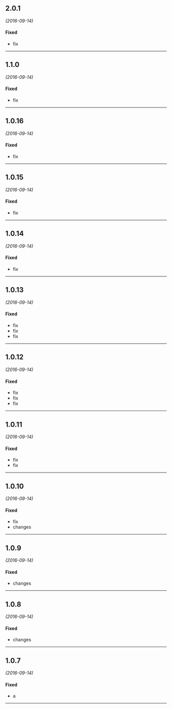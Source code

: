 ## 2.0.1
*(2016-09-14)*

#### Fixed
* fix
---

## 1.1.0
*(2016-09-14)*

#### Fixed
* fix
---
## 1.0.16
*(2016-09-14)*

#### Fixed
* fix
---

## 1.0.15
*(2016-09-14)*

#### Fixed
* fix
---

## 1.0.14
*(2016-09-14)*

#### Fixed
* fix
---
## 1.0.13
*(2016-09-14)*

#### Fixed
* fix
* fix
* fix

---

## 1.0.12
*(2016-09-14)*

#### Fixed
* fix
* fix
* fix

---

## 1.0.11
*(2016-09-14)*

#### Fixed
* fix
* fix

---

## 1.0.10
*(2016-09-14)*

#### Fixed
* fix
* changes

---

## 1.0.9
*(2016-09-14)*

#### Fixed
* changes

---

## 1.0.8
*(2016-09-14)*

#### Fixed
* changes

---

## 1.0.7
*(2016-09-14)*

#### Fixed
* a

---



